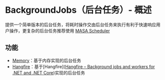 # BackgroundJobs（后台任务）- 概述

提供一个简单版本的后台任务，将耗时操作交由后台任务来执行有利于快速响应用户操作，更复杂的后台任务推荐使用 [MASA Scheduler](/stack/scheduler/introduce)

## 功能

* [Memory](/framework/building-blocks/background-jobs/memory)：基于内存实现的后台任务
* [Hangfire](/framework/building-blocks/background-jobs/hangfire)：基于[Hangfire]([Hangfire – Background jobs and workers for .NET and .NET Core](https://www.hangfire.io/))实现的后台任务